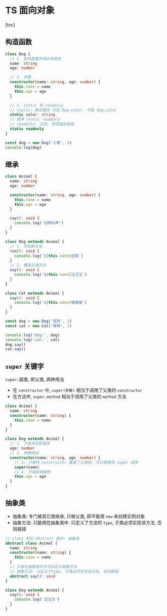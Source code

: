 # TS 面向对象

[toc]

## 构造函数

```ts
class Dog {
  // 1. 在外面要声明实例属性
  name: string
  age: number

  // 2. 参数
  constructor(name: string, age: number) {
    this.name = name
    this.age = age
  }

  // 3. static 和 readonly
  // static: 静态属性 只能 Dog.color, 不能 dog.color
  static color: string
  // 顺序 static readonly
  // readonly: 只读, 修改值会报错
  static readonly
}

const dog = new Dog('小黑', 3)
console.log(dog)
```

## 继承

```ts
class Animal {
  name: string
  age: number

  constructor(name: string, age: number) {
    this.name = name
    this.age = age
  }

  say(): void {
    console.log('动物叫声')
  }
}

class Dog extends Animal {
  // 1. 添加新方法
  run(): void {
    console.log(`${this.name}在跑`)
  }
  // 2. 覆盖父类方法
  say(): void {
    console.log(`${this.name}汪汪汪`)
  }
}

class Cat extends Animal {
  say(): void {
    console.log(`${this.name}喵喵喵`)
  }
}

const dog = new Dog('旺财', 2)
const cat = new Cat('咪咪', 1)

console.log('dog:', dog)
console.log('cat:', cat)
dog.say()
cat.say()
```

## `super` 关键字

`super`: 超类, 即父类, 两种用法

- 在 `constructor` 中, `super(参数)` 相当于调用了父类的 `constructor`
- 在方法中, `super.method` 相当于调用了父类的 `method` 方法

```ts
class Animal {
  name: string
  constructor(name: string) {
    this.name = name
  }
}

class Dog extends Animal {
  // 1. 子类添加新属性
  age: number
  // 2. 参数添加
  constructor(name: string, age: number) {
    // 3. 子类的 constructor 覆盖了父类的, 所以需要用 super 调用
    super(name)
    // 4. 子类新增属性
    this.age = age
  }
}
```

## 抽象类

- 抽象类: 专门被其它类继承, 只做父类, 即不能用 `new` 来创建实例对象
- 抽象方法: 只能用在抽象类中. 只定义了方法的 `type`, 子类必须实现该方法, 否则报错

```ts
// class 前加 abstract 表示: 抽象类
abstract class Animal {
  name: string
  constructor(name: string) {
    this.name = name
  }
  // 只有在抽象类中才可以定义抽象方法
  // 抽象方法: 只定义了type, 子类必须实现该方法, 否则报错
  abstract say(): void
}

class Dog extends Animal {
  say(): void {
    console.log('汪汪汪')
  }
}
```
